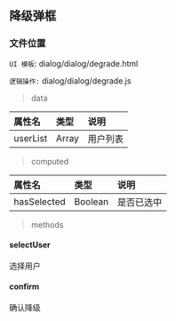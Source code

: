 ## 降级弹框

### 文件位置

`UI 模板`: dialog/dialog/degrade.html

`逻辑操作:` dialog/dialog/degrade.js

> data

|  属性名      | 类型     | 说明     |
| :---------- | :------- | :------- |
| userList | Array |  用户列表 |

> computed

|  属性名      | 类型     | 说明     |
| :---------- | :------- | :------- |
| hasSelected | Boolean |  是否已选中 |

> methods

#### selectUser

选择用户

#### confirm

确认降级